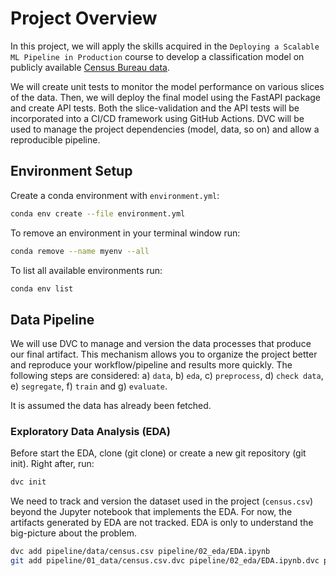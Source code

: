 # Project Overview

In this project, we will apply the skills acquired in the ``Deploying a Scalable ML Pipeline in Production`` course to develop a classification model on publicly available [Census Bureau data](http://archive.ics.uci.edu/ml/datasets/Adult). 

We will create unit tests to monitor the model performance on various slices of the data. Then, we will deploy the final model using the FastAPI package and create API tests. Both the slice-validation and the API tests will be incorporated into a CI/CD framework using GitHub Actions. DVC will be used to manage the project dependencies (model, data, so on) and allow a reproducible pipeline.

## Environment Setup

Create a conda environment with ``environment.yml``:

```bash
conda env create --file environment.yml
```

To remove an environment in your terminal window run:

```bash
conda remove --name myenv --all
```

To list all available environments run:

```bash
conda env list
```

## Data Pipeline 

We will use DVC to manage and version the data processes that produce our final artifact. This mechanism allows you to organize the project better and reproduce your workflow/pipeline and results more quickly. The following steps are considered: a) ``data``, b) ``eda``, c) ``preprocess``, d) ``check data``, e) ``segregate``, f) ``train`` and g) ``evaluate``.

It is assumed the data has already been fetched. 

### Exploratory Data Analysis (EDA)

Before start the EDA, clone (git clone) or create a new git repository (git init). Right after, run:

```bash
dvc init
```

We need to track and version the dataset used in the project (``census.csv``) beyond the Jupyter notebook that implements the EDA. For now, the artifacts generated by EDA are not tracked. EDA is only to understand the big-picture about the problem.  

```bash
dvc add pipeline/data/census.csv pipeline/02_eda/EDA.ipynb
git add pipeline/01_data/census.csv.dvc pipeline/02_eda/EDA.ipynb.dvc pipeline/02_eda/.gitignore pipeline/01_data/.gitignore
```